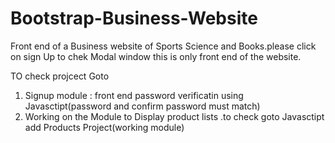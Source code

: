 # Bootstrap-Business-Website
Front end of a Business website of Sports Science and Books.please click on sign Up to chek Modal window
this is only front end of the website.

TO check projcect Goto
1. Signup module : front end password verificatin using Javasctipt(password and confirm password must match)
2. Working on the Module to Display product lists .to check goto Javasctipt add Products Project(working module)



